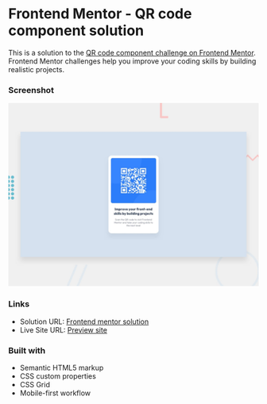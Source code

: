 # Frontend Mentor - QR code component solution

This is a solution to the [QR code component challenge on Frontend Mentor](https://www.frontendmentor.io/challenges/qr-code-component-iux_sIO_H). Frontend Mentor challenges help you improve your coding skills by building realistic projects. 

### Screenshot

![](./preview.jpg)

### Links

- Solution URL: [Frontend mentor solution](https://www.frontendmentor.io/solutions/custom-variables-css-grid-zHO_NOZIp4)
- Live Site URL: [Preview site](https://qr-code-component-six-lime.vercel.app/)

### Built with

- Semantic HTML5 markup
- CSS custom properties
- CSS Grid
- Mobile-first workflow

